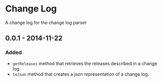 # Change Log
A change log for the change log parser

## 0.0.1 - 2014-11-22

### Added

* `getReleases` method that retrieves the releases described in a change log
* `toJson` method that creates a json representation of a change log.